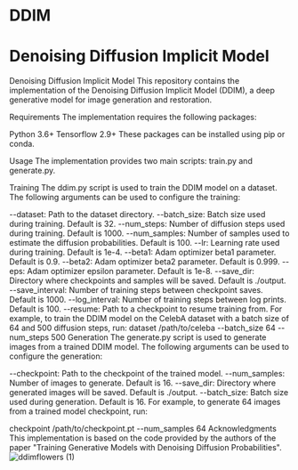 # DDIM
# Denoising Diffusion Implicit Model
Denoising Diffusion Implicit Model
This repository contains the implementation of the Denoising Diffusion Implicit Model (DDIM), a deep generative model for image generation and restoration. 

Requirements
The implementation requires the following packages:

Python 3.6+
Tensorflow 2.9+
These packages can be installed using pip or conda.

Usage
The implementation provides two main scripts: train.py and generate.py.

Training
The ddim.py script is used to train the DDIM model on a dataset. The following arguments can be used to configure the training:

--dataset: Path to the dataset directory.
--batch_size: Batch size used during training. Default is 32.
--num_steps: Number of diffusion steps used during training. Default is 1000.
--num_samples: Number of samples used to estimate the diffusion probabilities. Default is 100.
--lr: Learning rate used during training. Default is 1e-4.
--beta1: Adam optimizer beta1 parameter. Default is 0.9.
--beta2: Adam optimizer beta2 parameter. Default is 0.999.
--eps: Adam optimizer epsilon parameter. Default is 1e-8.
--save_dir: Directory where checkpoints and samples will be saved. Default is ./output.
--save_interval: Number of training steps between checkpoint saves. Default is 1000.
--log_interval: Number of training steps between log prints. Default is 100.
--resume: Path to a checkpoint to resume training from.
For example, to train the DDIM model on the CelebA dataset with a batch size of 64 and 500 diffusion steps, run:
dataset /path/to/celeba --batch_size 64 --num_steps 500
Generation
The generate.py script is used to generate images from a trained DDIM model. The following arguments can be used to configure the generation:

--checkpoint: Path to the checkpoint of the trained model.
--num_samples: Number of images to generate. Default is 16.
--save_dir: Directory where generated images will be saved. Default is ./output.
--batch_size: Batch size used during generation. Default is 16.
For example, to generate 64 images from a trained model checkpoint, run:

checkpoint /path/to/checkpoint.pt --num_samples 64
Acknowledgments
This implementation is based on the code provided by the authors of the paper "Training Generative Models with Denoising Diffusion Probabilities". 
![ddimflowers (1)](https://user-images.githubusercontent.com/77893734/227646759-62c288f6-751c-4fc4-8379-dbdf4dc1eeda.gif)
